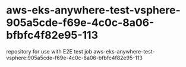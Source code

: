 # aws-eks-anywhere-test-vsphere-905a5cde-f69e-4c0c-8a06-bfbfc4f82e95-113
repository for use with E2E test job aws-eks-anywhere-test-vsphere:905a5cde-f69e-4c0c-8a06-bfbfc4f82e95-113
